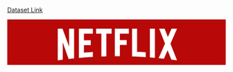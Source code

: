 [Dataset Link](https://www.kaggle.com/datasets/luiscorter/netflix-original-films-imdb-scores)

![alt text](dataset-cover.jpg)
